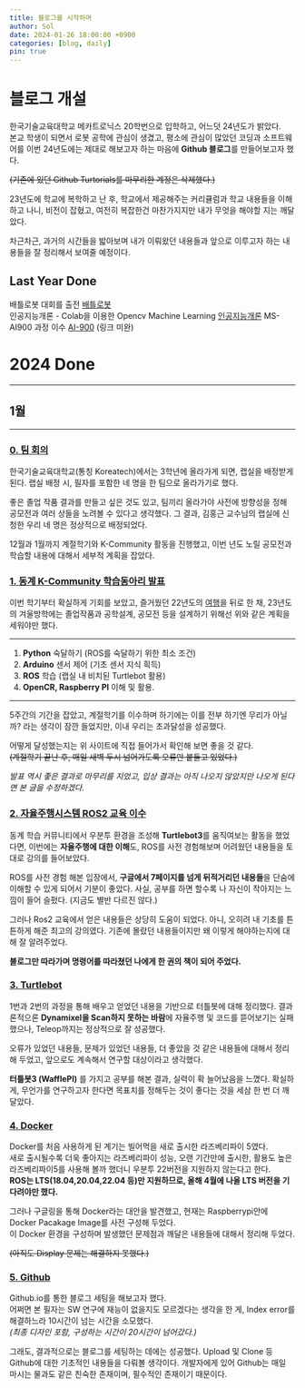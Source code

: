```yaml
---
title: 블로그를 시작하며
author: Sol
date: 2024-01-26 18:00:00 +0900
categories: [blog, daily]
pin: true
---
```


# 블로그 개설

한국기술교육대학교 메카트로닉스 20학번으로 입학하고, 어느덧 24년도가 밝았다.  
본교 학생이 되면서 로봇 공학에 관심이 생겼고, 평소에 관심이 많았던 코딩과 소프트웨어를 이번 24년도에는 제대로 해보고자 하는 마음에 **Github 블로그**를 만들어보고자 했다.

~~(기존에 있던 Github Turtorials를 마무리한 계정은 삭제했다.)~~

23년도에 학교에 복학하고 난 후, 학교에서 제공해주는 커리큘럼과 학교 내용들을 이해하고 나니, 비전이 잡혔고, 여전히 복잡한건 마찬가지지만 내가 무엇을 해야할 지는 깨달았다.

차근차근, 과거의 시간들을 밟아보며 내가 이뤄왔던 내용들과 앞으로 이루고자 하는 내용들을 잘 정리해서 보여줄 예정이다.


## Last Year Done

배틀로봇 대회를 출전 [배틀로봇](https://)  
인공지능개론 - Colab을 이용한 Opencv Machine Learning [인공지능개론](https://)
MS-AI900 과정 이수 [AI-900](https://) (링크 미완)  
   
  
# 2024 Done
___

## 1월  
___

### [0. 팀 회의](htps://)

한국기술교육대학교(통칭 Koreatech)에서는 3학년에 올라가게 되면, 랩실을 배정받게 된다. 랩실 배정 시, 필자를 포함한 네 명을 한 팀으로 올라가기로 했다.

좋은 졸업 작품 결과를 만들고 싶은 것도 있고, 팀끼리 올라가야 사전에 방향성을 정해 공모전과 여러 상들을 노려볼 수 있다고 생각했다.
그 결과, 김홍근 교수님의 랩실에 신청한 우리 네 명은 정상적으로 배정되었다.

12월과 1월까지 계절학기와 K-Community 활동을 진행했고,
이번 년도 노릴 공모전과 학습할 내용에 대해서 세부적 계획을 잡았다.

### [1. 동계 K-Community 학습동아리 발표](https://)

이번 학기부터 확실하게 기회를 보았고, 즐거웠던 22년도의 [여행](https://)을 뒤로 한 채, 23년도의 겨울방학에는 졸업작품과 공학설계, 공모전 등을 설계하기 위해선 위와 같은 계획을 세워야만 했다.

___
1.  **Python** 숙달하기 (ROS를 숙달하기 위한 최소 조건)
2.  **Arduino** 센서 제어 (기초 센서 지식 흭득)
3.  **ROS** 학습 (랩실 내 비치된 Turtlebot 활용)
4.  **OpenCR, Raspberry PI** 이해 및 활용.  

___

5주간의 기간을 잡았고, 계절학기를 이수하며 하기에는 이를 전부 하기엔 무리가 아닐까? 라는 생각이 잠깐 들었지만, 이내 우리는 초과달성을 성공했다.

어떻게 달성했는지는 위 사이트에 직접 들어가서 확인해 보면 좋을 것 같다.  
~~(계절학기 끝난 후, 매일 새벽 두시 넘어가도록 오류만 붙들고 있었다.)~~

*발표 역시 좋은 결과로 마무리를 지었고, 입상 결과는 아직 나오지 않았지만 나오게 된다면 본 글을 수정하겠다.*

### [2. 자율주행시스템 ROS2 교육 이수](https://)

동계 학습 커뮤니티에서 우분투 환경을 조성해 **Turtlebot3**를 움직여보는 활동을 했었다면, 이번에는 **자율주행에 대한 이해**도, ROS를 사전 경험해보며 어려웠던 내용들을 토대로 강의를 들어보았다.

ROS를 사전 경험 해본 입장에서, **구글에서 7페이지를 넘게 뒤적거리던 내용들**을 단숨에 이해할 수 있게 되어서 기분이 좋았다.
사실, 공부를 하면 할수록 나 자신이 작아지는 느낌이 들어 슬펐다. (지금도 별반 다르진 않다.)

그러나 Ros2 교육에서 얻은 내용들은 상당히 도움이 되었다. 아니, 오히려 내 기초를 튼튼하게 해준 최고의 강의였다. 기존에 몰랐던 내용들이지만 왜 이렇게 해야하는지에 대해 잘 알려주었다.  

**블로그만 따라가며 명령어를 따라쳤던 나에게 한 권의 책이 되어 주었다.**

### [3. Turtlebot](https://)

1번과 2번의 과정을 통해 배우고 얻었던 내용을 기반으로 터틀봇에 대해 정리했다. 결과론적으론 **Dynamixel을 Scan하지 못하는 바람**에 자율주행 및 코드를 뜯어보기는 실패했으나, Teleop까지는 정상적으로 잘 성공했다.


오류가 있었던 내용들, 문제가 있었던 내용들, 더 좋았을 것 같은 내용들에 대해서 정리해 두었고, 앞으로도 계속해서 연구할 대상이라고 생각했다.

**터틀봇3 (WafflePI)** 를 가지고 공부를 해본 결과, 실력이 확 늘어났음을 느꼈다. 확실하게, 무언가를 연구하고자 한다면 목표치를 정해두는 것이 좋다는 것을 세삼 한 번 더 깨달았다.

### [4. Docker](https://)

Docker를 처음 사용하게 된 계기는 빌어먹을 새로 출시한 라즈베리파이 5였다.  
새로 출시될수록 더욱 좋아지는 라즈베리파이 성능, 오랜 기간만에 출시한, 활용도 높은 라즈베리파이5를 사용해 볼까 했더니 우분투 22버전을 지원하지 않는다고 한다.  
**ROS는 LTS(18.04,20.04,22.04 등)만 지원하므로, 올해 4월에 나올 LTS 버전을 기다려야만 했다.**

그러나 구글링을 통해 Docker라는 대안을 발견했고, 현재는 Raspberrypi안에 Docker Pacakage Image를 사전 구성해 두었다.  
이 Docker 환경을 구성하며 발생했던 문제점과 깨달은 내용들에 대해서 정리해 두었다.  

~~(아직도 Display 문제는 해결하지 못했다.)~~

### [5. Github](https://)

Github.io를 통한 블로그 세팅을 해보고자 했다.  
어쩌면 본 필자는 SW 연구에 재능이 없을지도 모르겠다는 생각을 한 게, Index error를 해결하느라 10시간이 넘는 시간을 소모했다.  
*(최종 디자인 포함, 구성하는 시간이 20시간이 넘어갔다.)*

그래도, 결과적으로는 블로그를 세팅하는 데에는 성공했다. Upload 및 Clone 등 Github에 대한 기초적인 내용들을 다뤄볼 생각이다.
개발자에게 있어 Github는 매일 마시는 물과도 같은 친숙한 존재이며, 필수적인 존재이기 때문이다.
